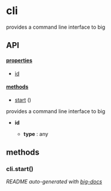 # cli

provides a command line interface to big

## API

#### [properties](#cli-properties)

  - [id](#cli-properties-id)


#### [methods](#cli-methods)

  - [start](#cli-methods-start) ()


provides a command line interface to big

- **id** 

  - **type** : any


<a name="cli-methods"></a> 

## methods 

<a name="cli-methods-start"></a> 

### cli.start()


*README auto-generated with [big-docs](https://github.com/bigcompany/big/tree/master/resources/docs)*